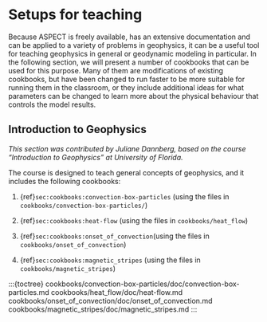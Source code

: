 
# Setups for teaching

Because <span class="smallcaps">ASPECT</span> is freely available, has an
extensive documentation and can be applied to a variety of problems in
geophysics, it can be a useful tool for teaching geophysics in general or
geodynamic modeling in particular. In the following section, we will present a
number of cookbooks that can be used for this purpose. Many of them are
modifications of existing cookbooks, but have been changed to run faster to be
more suitable for running them in the classroom, or they include additional
ideas for what parameters can be changed to learn more about the physical
behaviour that controls the model results.

## Introduction to Geophysics

*This section was contributed by Juliane Dannberg, based on the course
&ldquo;Introduction to Geophysics&rdquo; at University of Florida.*

The course is designed to teach general concepts of geophysics, and it
includes the following cookbooks:

1. {ref}`sec:cookbooks:convection-box-particles` (using the files in `cookbooks/convection-box-particles/`)

2.  {ref}`sec:cookbooks:heat-flow` (using the files in `cookbooks/heat_flow`)

3.  {ref}`sec:cookbooks:onset_of_convection`(using the files in `cookbooks/onset_of_convection`)

4. {ref}`sec:cookbooks:magnetic_stripes` (using the files in `cookbooks/magnetic_stripes`)

:::{toctree}
cookbooks/convection-box-particles/doc/convection-box-particles.md
cookbooks/heat_flow/doc/heat-flow.md
cookbooks/onset_of_convection/doc/onset_of_convection.md
cookbooks/magnetic_stripes/doc/magnetic_stripes.md
:::
